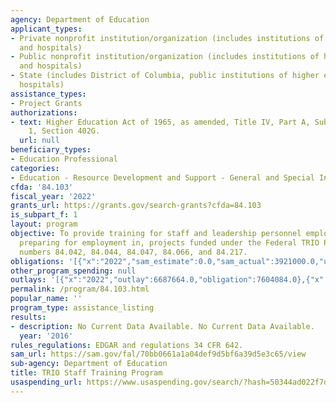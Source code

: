 ```yaml
---
agency: Department of Education
applicant_types:
- Private nonprofit institution/organization (includes institutions of higher education
  and hospitals)
- Public nonprofit institution/organization (includes institutions of higher education
  and hospitals)
- State (includes District of Columbia, public institutions of higher education and
  hospitals)
assistance_types:
- Project Grants
authorizations:
- text: Higher Education Act of 1965, as amended, Title IV, Part A, Subpart 2, Chapter
    1, Section 402G.
  url: null
beneficiary_types:
- Education Professional
categories:
- Education - Resource Development and Support - General and Special Interest Organizations
cfda: '84.103'
fiscal_year: '2022'
grants_url: https://grants.gov/search-grants?cfda=84.103
is_subpart_f: 1
layout: program
objective: To provide training for staff and leadership personnel employed in, or
  preparing for employment in, projects funded under the Federal TRIO Programs (program
  numbers 84.042, 84.044, 84.047, 84.066, and 84.217.
obligations: '[{"x":"2022","sam_estimate":0.0,"sam_actual":3921000.0,"usa_spending_actual":3273488.56},{"x":"2023","sam_estimate":4345000.0,"sam_actual":0.0,"usa_spending_actual":4068032.0},{"x":"2024","sam_estimate":4345000.0,"sam_actual":0.0,"usa_spending_actual":1053725.0}]'
other_program_spending: null
outlays: '[{"x":"2022","outlay":6687664.0,"obligation":7604084.0},{"x":"2023","outlay":267945.84,"obligation":686318.0},{"x":"2024","outlay":0.0,"obligation":710566.0}]'
permalink: /program/84.103.html
popular_name: ''
program_type: assistance_listing
results:
- description: No Current Data Available. No Current Data Available.
  year: '2016'
rules_regulations: EDGAR and regulations 34 CFR 642.
sam_url: https://sam.gov/fal/70bb0661a1a04def9d5bf6a39d5e3c65/view
sub-agency: Department of Education
title: TRIO Staff Training Program
usaspending_url: https://www.usaspending.gov/search/?hash=50344ad022f7df9c4a7a1c0d182476ad
---
```

